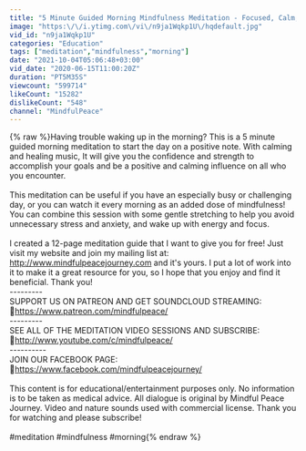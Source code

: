 ```yaml
---
title: "5 Minute Guided Morning Mindfulness Meditation - Focused, Calm, and Centered"
image: "https:\/\/i.ytimg.com\/vi\/n9ja1Wqkp1U\/hqdefault.jpg"
vid_id: "n9ja1Wqkp1U"
categories: "Education"
tags: ["meditation","mindfulness","morning"]
date: "2021-10-04T05:06:48+03:00"
vid_date: "2020-06-15T11:00:20Z"
duration: "PT5M35S"
viewcount: "599714"
likeCount: "15282"
dislikeCount: "548"
channel: "MindfulPeace"
---
```

{% raw %}Having trouble waking up in the morning? This is a 5 minute guided morning meditation to start the day on a positive note. With calming and healing music, It will give you the confidence and strength to accomplish your goals and be a positive and calming influence on all who you encounter. <br /><br />This meditation can be useful if you have an especially busy or challenging day, or you can watch it every morning as an added dose of mindfulness! You can combine this session with some gentle stretching to help you avoid unnecessary stress and anxiety, and wake up with energy and focus.<br /><br />I created a 12-page meditation guide that I want to give you for free! Just visit my website and join my mailing list at: <a rel="nofollow" target="blank" href="http://www.mindfulpeacejourney.com">http://www.mindfulpeacejourney.com</a> and it's yours. I put a lot of work into it to make it a great resource for you, so I hope that you enjoy and find it beneficial. Thank you!<br />---------<br />SUPPORT US ON PATREON AND GET SOUNDCLOUD STREAMING:<br />🙏<a rel="nofollow" target="blank" href="https://www.patreon.com/mindfulpeace/">https://www.patreon.com/mindfulpeace/</a><br />---------<br />SEE ALL OF THE MEDITATION VIDEO SESSIONS AND SUBSCRIBE: <br />💛<a rel="nofollow" target="blank" href="http://www.youtube.com/c/mindfulpeace/">http://www.youtube.com/c/mindfulpeace/</a><br />----------<br />JOIN OUR FACEBOOK PAGE:<br />🤝<a rel="nofollow" target="blank" href="https://www.facebook.com/mindfulpeacejourney/">https://www.facebook.com/mindfulpeacejourney/</a><br /><br />This content is for educational/entertainment purposes only. No information is to be taken as medical advice. All dialogue is original by Mindful Peace Journey. Video and nature sounds used with commercial license. Thank you for watching and please subscribe!<br /><br />#meditation #mindfulness #morning{% endraw %}
